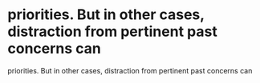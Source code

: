 # priorities. But in other cases, distraction from pertinent past concerns can

priorities. But in other cases, distraction from pertinent past concerns can